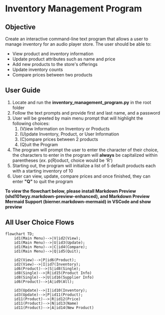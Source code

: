 # Inventory Management Program

## Objective
Create an interactive command-line text program that allows a user to manage inventory for an audio player store. The user should be able to:
- View product and inventory information
- Update product attributes such as name and price
- Add new products to the store's offerings
- Update inventory counts
- Compare prices between two products

## User Guide
1. Locate and run the **inventory_management_program.py** in the root folder
2. Follow the text prompts and provide first and last name, and a password
3. User will be greeted by main menu prompt that will highlight the following choices:
   1. (V)iew Information on Inventory or Products
   2. (U)pdate Inventory, Product, or User Information
   3. (C)ompare prices between 2 products
   4. (Q)uit the Program
4. The program will prompt the user to enter the character of their choice, the characters to enter in the program will **always** be capitalized within parentheses (*ex.* p(R)oduct, choice would be 'R')
5. Starting out, the program will initialize a list of 5 default products each with a starting inventory of 10
6. User can view, update, compare prices and once finished, they can enter **"Q"** to quit the program

**To view the flowchart below, please install Markdown Preview (shd101wyy.markdown-preview-enhanced), and Markdown Preview Mermaid Support (bierner.markdown-mermaid) in VSCode and show preview**

## All User Choice Flows

```mermaid
flowchart TD;
    id1(Main Menu)-->|V|id2(View);
    id1(Main Menu)-->|U|id3(Update);
    id1(Main Menu)-->|C|id4(Compare);
    id1(Main Menu)-->|Q|id5(Quit);

    id2(View)-->|P|id6(Product);
    id2(View)-->|I|id7(Inventory);
    id6(Product)-->|S|id8(Single);
    id8(Single)-->|R|id15(Product Info)
    id8(Single)-->|U|id16(Supplier Info)
    id6(Product)-->|A|id9(All);

    id3(Update)-->|I|id10(Inventory);
    id3(Update)-->|P|id11(Product);
    id11(Product)-->|R|id12(Price)
    id11(Product)-->|N|id13(Name)
    id11(Product)-->|A|id14(New Product)

```
